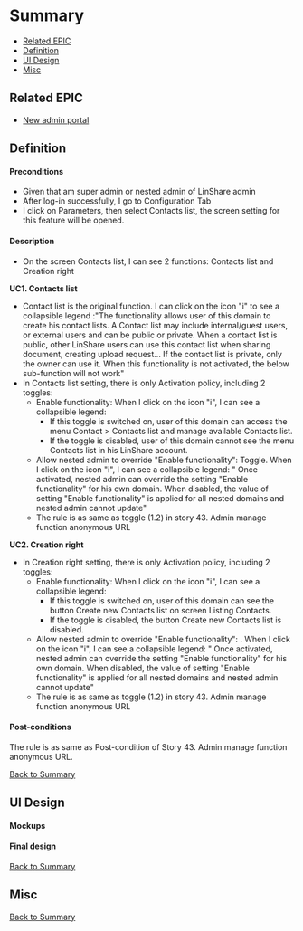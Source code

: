 # Summary

* [Related EPIC](#related-epic)
* [Definition](#definition)
* [UI Design](#ui-design)
* [Misc](#misc)

## Related EPIC

* [New admin portal](./README.md)

## Definition

#### Preconditions

- Given that am super admin or nested admin of LinShare admin
- After log-in successfully, I go to Configuration Tab
- I click on Parameters, then select Contacts list, the screen setting for this feature will be opened.
#### Description
- On the screen Contacts list, I can see 2 functions: Contacts list and Creation right

**UC1. Contacts list**
- Contact list is the original function. I can click on the icon "i" to see a collapsible legend :"The functionality allows user of this domain to create his contact lists. A Contact list may include internal/guest users, or external users and can be public or private. When a contact list is public, other LinShare users can use this contact list when sharing document, creating upload request... If the contact list is private, only the owner can use it. When this functionality is not activated, the below sub-function will not work"
- In Contacts list setting, there is only Activation policy, including 2 toggles:
   - Enable functionality: When I click on the icon "i", I can see a collapsible legend:
      - If this toggle is switched on, user of this domain can access the menu Contact > Contacts list and manage available Contacts list.
      - If the toggle is disabled, user of this domain cannot see the menu Contacts list in his LinShare account. 
   - Allow nested admin to override "Enable functionality": Toggle. When I click on the icon "i", I can see a collapsible legend: " Once activated, nested admin can override the setting "Enable  functionality" for his own domain. When disabled, the value of setting "Enable functionality" is applied for all nested domains and nested admin cannot update"
   - The rule is as same as toggle (1.2) in story 43. Admin manage function anonymous URL

**UC2. Creation right**
- In Creation right setting, there is only Activation policy, including 2 toggles:
    - Enable functionality: When I click on the icon "i", I can see a collapsible legend:
        - If this toggle is switched on, user of this domain can see the button Create new Contacts list on screen Listing Contacts.
        - If the toggle is disabled, the button Create new Contacts list is disabled. 
    - Allow nested admin to override "Enable functionality": . When I click on the icon "i", I can see a collapsible legend: " Once activated, nested admin can override the setting "Enable  functionality" for his own domain. When disabled, the value of setting "Enable functionality" is applied for all nested domains and nested admin cannot update"
    - The rule is as same as toggle (1.2) in story 43. Admin manage function anonymous URL
#### Post-conditions
The rule is as same as Post-condition of Story 43. Admin manage function anonymous URL.

[Back to Summary](#summary)

## UI Design

#### Mockups

#### Final design

[Back to Summary](#summary)
## Misc

[Back to Summary](#summary)



